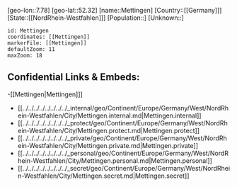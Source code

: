 ﻿---
location: [52.32,7.78]
mapzoom: [7,12] 
mapmarker: city 
type: City
tags:
- geo/City


SpocWebEntityId: 32444
isDeleted: false
confidential: public

---
[geo-lon::7.78]
[geo-lat::52.32]
[name::Mettingen]
[Country::[[Germany]]]
[State::[[NordRhein-Westfahlen]]]
[Population::]
[Unknown::]


```leaflet
id: Mettingen
coordinates: [[Mettingen]]
markerFile: [[Mettingen]]
defaultZoom: 11 
maxZoom: 18
```


## Confidential Links & Embeds: 
-[[Mettingen|Mettingen]]] 
- [[../../../../../../../../_internal/geo/Continent/Europe/Germany/West/NordRhein-Westfahlen/City/Mettingen.internal.md|Mettingen.internal]] 
- [[../../../../../../../../_protect/geo/Continent/Europe/Germany/West/NordRhein-Westfahlen/City/Mettingen.protect.md|Mettingen.protect]] 
- [[../../../../../../../../_private/geo/Continent/Europe/Germany/West/NordRhein-Westfahlen/City/Mettingen.private.md|Mettingen.private]] 
- [[../../../../../../../../_personal/geo/Continent/Europe/Germany/West/NordRhein-Westfahlen/City/Mettingen.personal.md|Mettingen.personal]] 
- [[../../../../../../../../_secret/geo/Continent/Europe/Germany/West/NordRhein-Westfahlen/City/Mettingen.secret.md|Mettingen.secret]] 

